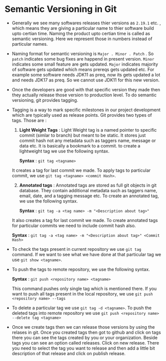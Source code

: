 # Semantic Versioning in Git

- Generally we see many softwares releases thier versions as `2.19.1` etc. , which means they are giving a particular name to thier software build upto certian time. Naming the product upto certian time is called as semantic versioning. Here we represent those in numbers instead of particular names.

- Naming format for semantic versioning is `Major . Minor . Patch` . So `patch` indicates some bug fixes are happend in present version. `Minor` indicates some small feature are gets updated. `Major` indicates majority of software gets updated which means prereqs gets updated etc. For example some software needs JDK11 as preq, now its gets updated a lot and needs JDK17 as preq. So we cannot use JDK11 for this new version.

- Once the developers are good with that specific version they made then they actually release those version to production level. To do semantic versioning, git provides tagging. 

- Tagging is a way to mark specific milestones in our project development which are typically used as release points. Git provides two types of tags. Those are :

  1. **Light Weight Tags** : Light Weight tag is a named pointer to specific commit (simlar to branch) but meant to be static. It stores just commit hash not any metadata such as taggers name, message or data etc. It is basically a bookmark to a commit. to create a lightweight tag we use the following syntax.

     **Syntax** : `git tag <tagname>` 

    It creates a tag for last commit we made. To apply tags to particular commit, we use `git tag <tagname> <commit Hash>`.

  2. **Annotated tags** : Annotated tags are stored as full git objects in git database. They contain additional metadata such as taggers name, email, date, and a tagging message etc. To create an annotated tag, we use the following syntax.

     **Syntax** : `git tag -a <tag name> -m "<Description about tag>"`

    It also creates a tag for last commit we made. To create annotated tags for particular commits we need to include commit hash also.

     **Syntax** : `git tag -a <tag name> -m "<Description about tag>" <Commit Hash>`

- To check the tags present in current repository we use `git tag` command. If we want to see what we have done at that particular tag we use `git show <tagname>`.

- To push the tags to remote repository, we use the following syntax.

  **Syntax** : `git push <repository name> <tagname>`

  This command pushes only single tag which is mentioned there. If you want to push all tags present in the local repository, we use `git push <repository name> --tags`

- To delete a particular tag we use `git tag -d <tagname>`. To push the deleted tags into remote repository we use `git push <repository name> --delete tag <tagname>`

- Once we create tags then we can release those versions by using the relases in git. Once you created tags then got to github and click on tags there you can see the tags created by you or your organization. Beside tags you can see an option called releases. Click on new release. There you need to select the tag you want to release and then add a little bit description of that release and click on publish release.